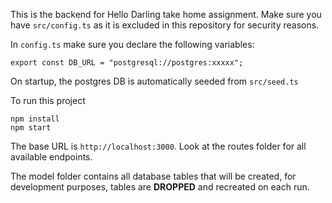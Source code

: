 This is the backend for Hello Darling take home assignment. Make sure you have `src/config.ts` as it is excluded in this repository for security reasons. 

In `config.ts` make sure you declare the following variables: 

```
export const DB_URL = "postgresql://postgres:xxxxx";
```

On startup, the postgres DB is automatically seeded from `src/seed.ts`

To run this project
```
npm install
npm start
```

The base URL is `http://localhost:3000`. Look at the routes folder for all available endpoints. 

The model folder contains all database tables that will be created, for development purposes, tables are **DROPPED** and recreated on each run. 